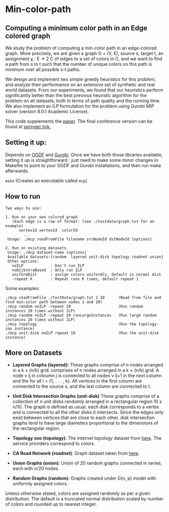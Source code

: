 # Min-color-path
## Computing a minimum color path in an Edge colored graph

We study the problem of computing a min-color path in an edge-colored graph. More
precisely, we are given a graph G = (V, E), source s, target t, an assignment χ : E → 2 C of edges
to a set of colors in C, and we want to find a path from s to t such that the number of unique
colors on this path is minimum over all possible s-t paths. 

We design and implement two simple greedy heuristics for this problem, and analyze their performance
on an extensive set of synthetic and real world datasets. 
From our experiments, we found that our heuristics perform significantly better
than the best previous heuristic algorithm for the problem on all datasets, both in terms of path
quality and the running time. We also implement an ILP formulation for the problem using Gurobi
MIP solver (version 8.0.1 Academic License).

This code supplements the [paper](http://sud03r.github.io/papers/sea-19.pdf). The final conference version
can be found at [springer link.](https://link.springer.com/chapter/10.1007/978-3-030-34029-2_3)

## Setting it up:
Depends on [OGDF](https://github.com/ogdf/ogdf) and [Gurobi](http://www.gurobi.com/).
Once we have both those libraries available, setting it up is straightforward : just need to
make some minor changes in Makefile to point to your OGDF and Gurobi installations, and then
run make afterwards.

`make`  (Creates an executable called `mcp`)



## How to run
```
Two ways to use:
 
1. Run on your own colored graph
   (Each edge is a row of format: (see ./testdata/graph.txt for an example)
	  vertexId vertexId  colorId
		...
 Usage: ./mcp readFromFile filename srcNodeId dstNodeId [options]

2. Run on existing datasets
 Usage: ./mcp dataset-name [options]
 Available datasets:{random  layered unit-disk topology roadnet union}
 Other options: 
   noILP            : Don't run ILP 
   noDijkstraBased  : Only run ILP 
   uniformDist      : assign colors uniformly, default is normal dist 
   -repeat K        : Repeat runs K times, default repeat 1
```
Some examples:

```
./mcp readFromFile ./testData/graph.txt 1 10      (Read from file and find min-color path between nodes 1 and 10)
./mcp random noILP -repeat 20                     (Run random instances 20 times without ILP)
./mcp random noILP -repeat 20 runLargeInstances   (Run large random instances 20 times without ILP)
./mcp topology                                    (Run the topology-zoo instance)
./mcp unit-disk noILP repeat 10                   (Run the unit-disk instance)
```
## More on Datasets

+ **Layered Graphs (layered):** These graphs comprise of n nodes arranged in a k × (n/k) grid.
comprises of n nodes arranged in a k × (n/k) grid. A node v ij in coloumn j is connected
to all nodes v lj+1 in the next column and the for all l = {1, . . . , k}. All vertices in the
first column are connected to the source s, and the last column are connected to t. 

+ **Unit Disk Intersection Graphs (unit-disk)** These graphs comprise of a collection of n unit disks
randomly arranged in a rectangular region 10 x n/10. The graph is defined as usual, each disk
corresponds to a vertex and is connected to all the other disks it intersects. Since the
edges only exist between vertices that are close to each other, disk intersection graphs
tend to have large diameters proportional to the dimensions of the rectangular region.

+ **Topology zoo (topology)**: The internet topology dataset from [here](http://www.topology-zoo.org/).
	The service providers correspond to colors.

+ **CA Road Network (roadnet)**: Graph dataset taken from [here](https://snap.stanford.edu/data/roadNet-CA.html).

+ **Union Graphs (union)**: Union of 20 random graphs connected in series, each with n/20 nodes.

+ **Random Graphs (random)**: Graphs created under G(n, p) model with uniformly assigned colors.


Unless otherwise stated, colors are assigned randomly as per a given distribution. The 
default is a truncated normal distribution scaled by number of colors
and rounded up to nearest integer.

